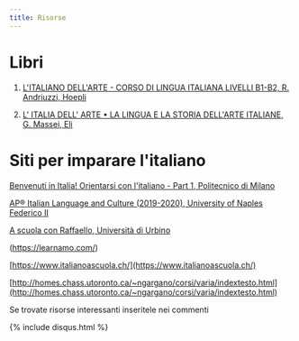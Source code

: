 ```yaml
---
title: Risorse
---
```


# Libri 

1. [L'ITALIANO DELL'ARTE - CORSO DI LINGUA ITALIANA LIVELLI B1-B2, R. Andriuzzi, Hoepli
](https://www.hoepli.it/libro/italiano-dell-arte/9788820377496.html)

1. [L' ITALIA DELL' ARTE • LA LINGUA E LA STORIA DELL'ARTE ITALIANE, G. Massei, Eli](https://www.edulingua.it/carrello-italia-dellarte)

# Siti per imparare l'italiano

[Benvenuti in Italia! Orientarsi con l'italiano - Part 1, Politecnico di Milano](https://www.pok.polimi.it/courses/course-v1:Polimi+ITA101+2019_M9/info)

[AP® Italian Language and Culture (2019-2020), University of Naples Federico II](https://courses.edx.org/courses/course-v1:WellesleyX+APIta.x+2T2019/course/)

[A scuola con Raffaello, Università di Urbino](https://mooc.uniurb.it/moodle/course/view.php?id=17)

(https://learnamo.com/)

[https://www.italianoascuola.ch/](https://www.italianoascuola.ch/)

[http://homes.chass.utoronto.ca/~ngargano/corsi/varia/indextesto.html](http://homes.chass.utoronto.ca/~ngargano/corsi/varia/indextesto.html)



Se trovate risorse interessanti inseritele nei commenti 

{% include disqus.html %}


